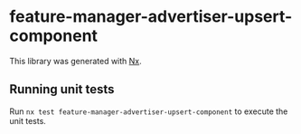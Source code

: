 # feature-manager-advertiser-upsert-component

This library was generated with [Nx](https://nx.dev).

## Running unit tests

Run `nx test feature-manager-advertiser-upsert-component` to execute the unit tests.
